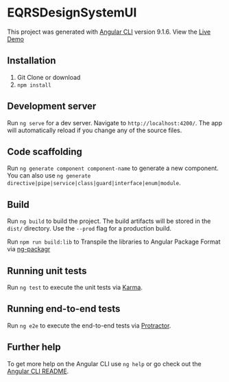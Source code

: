 # EQRSDesignSystemUI

This project was generated with [Angular CLI](https://github.com/angular/angular-cli) version 9.1.6.
View the [Live Demo](https://git.hcqis.org/pages/thomaszheng/EQRS-DesignSystem/home)

## Installation
1. Git Clone or download 
2. `npm install`

## Development server

Run `ng serve` for a dev server. Navigate to `http://localhost:4200/`. The app will automatically reload if you change any of the source files.

## Code scaffolding

Run `ng generate component component-name` to generate a new component. You can also use `ng generate directive|pipe|service|class|guard|interface|enum|module`.

## Build

Run `ng build` to build the project. The build artifacts will be stored in the `dist/` directory. Use the `--prod` flag for a production build.

Run `npm run build:lib` to Transpile the libraries to Angular Package Format via [ng-packagr](https://github.com/ng-packagr/ng-packagr)

## Running unit tests

Run `ng test` to execute the unit tests via [Karma](https://karma-runner.github.io).

## Running end-to-end tests

Run `ng e2e` to execute the end-to-end tests via [Protractor](http://www.protractortest.org/).

## Further help

To get more help on the Angular CLI use `ng help` or go check out the [Angular CLI README](https://github.com/angular/angular-cli/blob/master/README.md).
